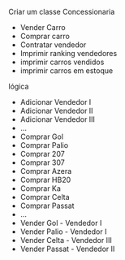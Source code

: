 Criar um classe Concessionaria
  - Vender Carro
  - Comprar carro
  - Contratar vendedor
  - Imprimir ranking vendedores
  - imprimir carros vendidos
  - imprimir carros em estoque


lógica
  - Adicionar Vendedor I
  - Adicionar Vendedor II
  - Adicionar Vendedor III
  - ...
  - Comprar Gol
  - Comprar Palio
  - Comprar 207
  - Comprar 307
  - Comprar Azera
  - Comprar HB20
  - Comprar Ka
  - Comprar Celta
  - Comprar Passat
  - ...
  - Vender Gol - Vendedor I
  - Vender Palio - Vendedor I
  - Vender Celta - Vendedor III
  - Vender Passat - Vendedor II
